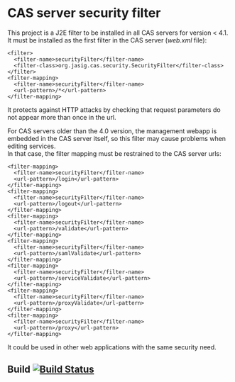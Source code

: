 # CAS server security filter

This project is a J2E filter to be installed in all CAS servers for version < 4.1.  
It must be installed as the first filter in the CAS server (*web.xml* file):

    <filter>
      <filter-name>securityFilter</filter-name>
      <filter-class>org.jasig.cas.security.SecurityFilter</filter-class>
    </filter>
    <filter-mapping>
      <filter-name>securityFilter</filter-name>
      <url-pattern>/*</url-pattern>
    </filter-mapping>

It protects against HTTP attacks by checking that request parameters do not appear more than once in the url.

For CAS servers older than the 4.0 version, the management webapp is embedded in the CAS server itself, so this filter may cause problems when editing services.  
In that case, the filter mapping must be restrained to the CAS server urls:

    <filter-mapping>
      <filter-name>securityFilter</filter-name>
      <url-pattern>/login</url-pattern>
    </filter-mapping>
    <filter-mapping>
      <filter-name>securityFilter</filter-name>
      <url-pattern>/logout</url-pattern>
    </filter-mapping>
    <filter-mapping>
      <filter-name>securityFilter</filter-name>
      <url-pattern>/validate</url-pattern>
    </filter-mapping>
    <filter-mapping>
      <filter-name>securityFilter</filter-name>
      <url-pattern>/samlValidate</url-pattern>
    </filter-mapping>
    <filter-mapping>
      <filter-name>securityFilter</filter-name>
      <url-pattern>/serviceValidate</url-pattern>
    </filter-mapping>
    <filter-mapping>
      <filter-name>securityFilter</filter-name>
      <url-pattern>/proxyValidate</url-pattern>
    </filter-mapping>
    <filter-mapping>
      <filter-name>securityFilter</filter-name>
      <url-pattern>/proxy</url-pattern>
    </filter-mapping>

It could be used in other web applications with the same security need.

## Build [![Build Status](https://api.travis-ci.org/Jasig/cas-server-security-filter.png)](http://travis-ci.org/Jasig/cas-server-security-filter)
